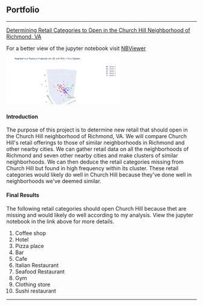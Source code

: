 ## Portfolio

---
[Determining Retail Categories to Open in the Church Hill Neighborhood of Richmond, VA](https://github.com/mphill82/Retail_Inference_Capstone)

For a better view of the jupyter notebook visit <a href="https://nbviewer.jupyter.org/github/mphill82/Retail_Inference_Capstone/blob/8b065d53de52195103b25927ec2ba1c2a5cb30b4/Retail_Inference_notebook.ipynb">NBViewer</a>

<img src="images/cluster_plot.png" alt="Cluster plot" width=60%/> 

  #### Introduction
The purpose of this project is to determine new retail that should open in the Church Hill neighborhood of Richmond, VA. We will compare Church Hill's retail offerings to those of similar neighborhoods in Richmond and other nearby cities. We can gather retail data on all the neighborhoods of Richmond and seven other nearby cities and make clusters of similar neighborhoods. We can then deduce the retail categories missing from Church Hill but found in high frequency within its cluster. These retail categories would likely do well in Church Hill because they've done well in neighborhoods we've deemed similar.
#### Final Results
The following retail categories should open Church Hill because thet are missing and would likely do well according to my analysis.  View the jupyter notebook in the link above for more details.
<ol>
  <li> Coffee shop
  <li> Hotel
  <li> Pizza place
  <li> Bar
  <li> Cafe
  <li> Italian Restaurant
  <li> Seafood Restaurant
  <li> Gym
  <li> Clothing store
  <li> Sushi restaurant
</ol>

---

